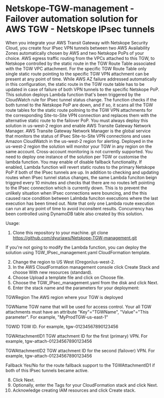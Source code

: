 # Netskope-TGW-management - Failover automation solution for AWS TGW - Netskope IPsec tunnels

When you integrate your AWS Transit Gateway with Netskope Security Cloud, you create four IPsec VPN tunnels between two AWS Availability Zones automatically chosen by AWS and two Netskope PoPs of your choice. 
AWS egress traffic routing from the VPCs attached to this TGW, to Netskope controlled by the static route in the TGW Route Table associated with the TGW VPC attachment. For the specific TGW Route Table only single static route pointing to the specific TGW VPN attachment can be present at any point of time. While AWS AZ failure addressed automatically in this configuration, the static route in the TGW route table has to be updated in case of failure of both VPN tunnels to the specific Netskope PoP. 
This solution deploys Lambda function that's been triggered by the CloudWatch rule for IPsec tunnel status change. The function checks if the both tunnel to the Netskope PoP are down, and if so, it scans all the TGW route tables for the static route poitning to the TGW VPN attachments for the corresponding Site-to-Site VPN connection and replaces them with the alternative static route to the failover PoP. 
You must always deploy this solution in us-west-2 region and enable AWS Transite Gateway Network Manager. AWS Transite Gateway Network Manager is the global service that monitors the status of IPsec Site-to-Site VPN connections and uses Amazon CloudWatch in the us-west-2 region for alerting. Deployed in the us-west-2 region the solution will monitor your TGW in any region on the same account. Cross-account monitoring is not currently supported.
You need to deploy one instance of the solution per TGW or customise the lambda function.
You may enable of disable fallback functionality. If enabled, Lambda function will revert static routes to the primary Netskope PoP if both of the IPsec tunnels are up.
In addition to checking and updating routes when IPsec tunnel status changes, the same Lambda funciton beign triggred every 10 minutes and checks that there are no routes left pointing to the IPsec connection which is currently down. This is to prevent the unlikely situation when IPsec connections were bouncing, and the this caused race condition between Lalmbda funciton executions where the last execution has been timed out. Note that only one Lambda route execution can run at any point of time to avoid inconsitent results. Concurrency has been controlled using DynamoDB table also created by this solution.

Usage: 
1. Clone this repository to your machine.
git clone https://github.com/dyuriaws/Netskope-TGW-management.git

If you're not going to modify the Lambda function, you can deploy the solution using TGW_IPsec_management.yaml CloudFormation template. 

2. Change the region to US West (Oregon)us-west-2.
3. In the AWS CloudFormation management console click Create Stack and choose With new resources (standard).
4. Choose Upload a template file and click on Choose file.
5. Choose the TGW_IPsec_management.yaml from the disk and click Next.
6. Enter the stack name and the parameters for your deployment:

TGWRegion
The AWS region where your TGW is deployed

TGWName
TGW name that will be used for access control. Your all TGW attachments must have an attribute "Key"="TGWName", "Value"="This parameter". For example, "MyProdTGW-us-east-1"

TGWID
TGW ID. For example, tgw-01234567890123456

TGWAttachmentID1
TGW attachment ID for the first (primary) VPN. For example, tgw-attach-01234567890123456

TGWAttachmentID2
TGW attachment ID for the second (failover) VPN. For example, tgw-attach-01234567890123456

Fallback
Yes/No for the route fallback support to the TGWAttachmentID1 if both of this IPsec tunnels became active.

8. Click Next.
9. Optionally, enter the Tags for your CloudFormation stack and click Next.
10. Acknowledge creating IAM resources and click Create stack.

